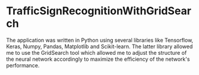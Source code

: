 # TrafficSignRecognitionWithGridSearch
The application was written in Python using several libraries like Tensorflow, Keras, Numpy, Pandas, Matplotlib and Scikit-learn. The latter library allowed me to use the GridSearch tool which allowed me to adjust the structure of the neural network accordingly to maximize the efficiency of the network's performance.
